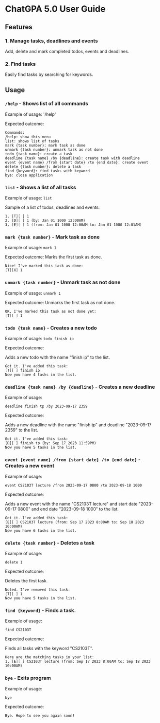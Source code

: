 # ChatGPA 5.0 User Guide

## Features

### 1. Manage tasks, deadlines and events

Add, delete and mark completed todos, events and deadlines.

### 2. Find tasks

Easily find tasks by searching for keywords.

## Usage

### `/help` - Shows list of all commands

Example of usage: '/help'

Expected outcome:
```
Commands:
/help: show this menu
list: shows list of tasks
mark {task number}: mark task as done
unmark {task number}: unmark task as not done
todo {task name}: create a task
deadline {task name} /by {deadline}: create task with deadline
event {event name} /from {start date} /to {end date}: create event
delete {task number}: delete a task
find {keyword}: find tasks with keyword
bye: close application
```

### `list` - Shows a list of all tasks

Example of usage: `list`

Sample of a list of todos, deadlines and events:
```
1. [T][ ] 1
2. [D][ ] 1 (by: Jan 01 1000 12:00AM)
3. [E][ ] 1 (from: Jan 01 1000 12:00AM to: Jan 01 1000 12:01AM)
```

### `mark {task number}` - Mark task as done

Example of usage: `mark 1`

Expected outcome:
Marks the first task as done.

```
Nice! I've marked this task as done:
[T][X] 1
```

### `unmark {task number}` - Unmark task as not done

Example of usage: `unmark 1`

Expected outcome:
Unmarks the first task as not done.

```
OK, I've marked this task as not done yet:
[T][ ] 1
```


### `todo {task name}` - Creates a new todo

Example of usage: `todo finish ip`

Expected outcome:

Adds a new todo with the name "finish ip" to the list.

```
Got it. I've added this task:
[T][ ] finish ip
Now you have 4 tasks in the list.
```


### `deadline {task name} /by {deadline}` - Creates a new deadline

Example of usage:

`deadline finish tp /by 2023-09-17 2359`

Expected outcome:

Adds a new deadline with the name "finish tp" and deadline "2023-09-17 2359" to the list.

```
Got it. I've added this task:
[D][ ] finish tp (by: Sep 17 2023 11:59PM)
Now you have 5 tasks in the list.
```

### `event {event name} /from {start date} /to {end date}` - Creates a new event

Example of usage:

`event CS2103T lecture /from 2023-09-17 0800 /to 2023-09-18 1000`

Expected outcome:

Adds a new event with the name "CS2103T lecture" and start date "2023-09-17 0800"
and end date "2023-09-18 1000" to the list.

```
Got it. I've added this task:
[E][ ] CS2103T lecture (from: Sep 17 2023 8:00AM to: Sep 18 2023 10:00AM)
Now you have 6 tasks in the list.
```

### `delete {task number}` - Deletes a task

Example of usage:

`delete 1`

Expected outcome:

Deletes the first task.

```
Noted. I've removed this task:
[T][ ] 1
Now you have 5 tasks in the list.
```

### `find {keyword}` - Finds a task.

Example of usage:

`find CS2103T`

Expected outcome:

Finds all tasks with the keyword "CS2103T".

```
Here are the matching tasks in your list:
1. [E][ ] CS2103T lecture (from: Sep 17 2023 8:00AM to: Sep 18 2023 10:00AM)
```

### `bye` - Exits program

Example of usage:

`bye`

Expected outcome:

```
Bye. Hope to see you again soon!
```
